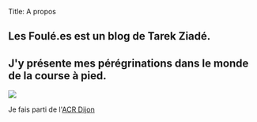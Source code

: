 Title: A propos

<section class="branding">
 <h1 class="introduction">Les Foulé.es est un blog de Tarek Ziadé.</h1>
 <h2 class="strapline">
   J'y présente mes pérégrinations dans le monde de la course à pied.
 </h2>
</section>

<img style="margin:0px auto 10px;max-width:100%;display:block" src="images/course.jpg"></img>

Je fais parti de l'[ACR Dijon](http://acr.dijon.over-blog.com)

